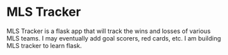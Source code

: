 # MLS Tracker
MLS Tracker is a flask app that will track the wins and losses of various MLS teams. I may eventually add goal scorers, red cards, etc. I am building MLS tracker to learn flask.
